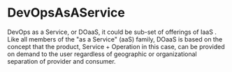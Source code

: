 # DevOpsAsAService
DevOps as a Service, or DOaaS, it could be sub-set of offerings of IaaS . Like all members of the "as a Service" (aaS) family, DOaaS is based on the concept that the product, Service + Operation in this case, can be provided on demand to the user regardless of geographic or organizational separation of provider and consumer.
